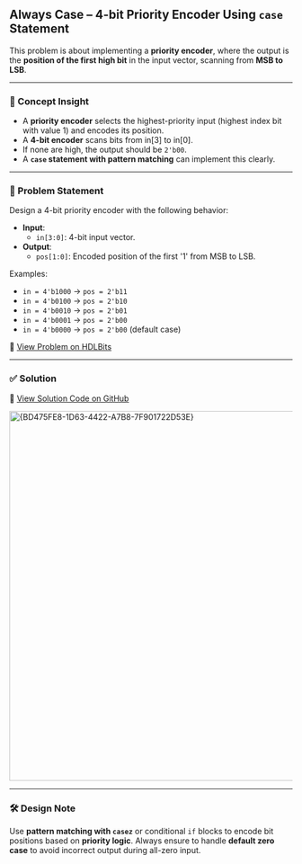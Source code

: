 ## Always Case – 4-bit Priority Encoder Using `case` Statement

This problem is about implementing a **priority encoder**, where the output is the **position of the first high bit** in the input vector, scanning from **MSB to LSB**.

---

### 🧠 Concept Insight  
- A **priority encoder** selects the highest-priority input (highest index bit with value 1) and encodes its position.
- A **4-bit encoder** scans bits from in[3] to in[0].
- If none are high, the output should be `2'b00`.
- A **`case` statement with pattern matching** can implement this clearly.

---

### 📘 Problem Statement  
Design a 4-bit priority encoder with the following behavior:

- **Input**:
  - `in[3:0]`: 4-bit input vector.
- **Output**:
  - `pos[1:0]`: Encoded position of the first '1' from MSB to LSB.

Examples:
- `in = 4'b1000` → `pos = 2'b11`
- `in = 4'b0100` → `pos = 2'b10`
- `in = 4'b0010` → `pos = 2'b01`
- `in = 4'b0001` → `pos = 2'b00`
- `in = 4'b0000` → `pos = 2'b00` (default case)

🔗 [View Problem on HDLBits](https://hdlbits.01xz.net/wiki/Priority_encoder)

---

### ✅ Solution  
📄 [View Solution Code on GitHub](https://github.com/EswarAdithya011/HDLBits/blob/main/Problem%20Sets/2.%20Verilog%20Language/2.4%20Procedures/2.4.6%20Priority%20encoder/always_case2.v)

<img width="658" alt="{BD475FE8-1D63-4422-A7B8-7F901722D53E}" src="https://github.com/user-attachments/assets/e6a900ef-4d03-4672-b7c5-20fcc0ac6800" />

---

### 🛠 Design Note  
Use **pattern matching with `casez`** or conditional `if` blocks to encode bit positions based on **priority logic**. Always ensure to handle **default zero case** to avoid incorrect output during all-zero input.
